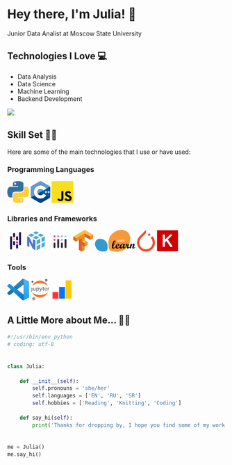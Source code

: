 # Hey there, I'm Julia! 🌷
Junior Data Analist at Moscow State University


## Technologies I Love 💻
* Data Analysis
* Data Science
* Machine Learning
* Backend Development

<a href=""> <img src="https://github-readme-stats-sigma-five.vercel.app/api/top-langs/?username=tulipwrld&theme=light&line_height=40&hide=css&layout=compact"/> </a>


## Skill Set 💪🏻 ##
Here are some of the main technologies that I use or have used:

### Programming Languages
<img title = 'Python' img src = 'https://github.com/tulipwrld/tulipwrld/blob/main/Icons/Python.png' height = '50'/> <img title = 'C++' img src = 'https://github.com/tulipwrld/tulipwrld/blob/main/Icons/C++.png' height = '50'/> <img title = 'JavaScript' img src = 'https://github.com/tulipwrld/tulipwrld/blob/main/Icons/JavaScript.png' height = '50'/>

### Libraries and Frameworks
<img title = 'Pandas' img src = 'https://github.com/tulipwrld/tulipwrld/blob/main/Icons/Pandas.png' height = '50'/> <img title = 'Numpy' img src = 'https://github.com/tulipwrld/tulipwrld/blob/main/Icons/Numpy.png' height = '50'/> <img title = 'Plotly' img src = 'https://github.com/tulipwrld/tulipwrld/blob/main/Icons/Plotly.png' height = '50'/> <img title = 'Tensorflow' img src = 'https://github.com/tulipwrld/tulipwrld/blob/main/Icons/Tensorflow.png' height = '50'/> <img title = 'Scikit-Learn' img src = 'https://github.com/tulipwrld/tulipwrld/blob/main/Icons/Scikit-Learn.png' height = '50'/> <img title = 'PyTorch' img src = 'https://github.com/tulipwrld/tulipwrld/blob/main/Icons/PyTorch.png' height = '50'/> <img title = 'Keras' img src = 'https://github.com/tulipwrld/tulipwrld/blob/main/Icons/Keras.png' height = '50'/>

### Tools
<img title = 'VS Code' img src = 'https://github.com/tulipwrld/tulipwrld/blob/main/Icons/VS%20Code.png' height = '50'/> <img title = 'Jupyter Notebook' img src = 'https://github.com/tulipwrld/tulipwrld/blob/main/Icons/Jupyter%20Notebook.png' height = '50'/> <img title = 'Yandex Metrica' img src = 'https://github.com/tulipwrld/tulipwrld/blob/main/Icons/Yandex Metrica.png' height = '50'/> 


## A Little More about Me... 👩🏻
```python
#!/usr/bin/env python
# coding: utf-8


class Julia:

    def __init__(self):
        self.pronouns = 'she/her'
        self.languages = ['EN', 'RU', 'SR']
        self.hobbies = ['Reading', 'Knitting', 'Coding']

    def say_hi(self):
        print('Thanks for dropping by, I hope you find some of my work interesting!')


me = Julia()
me.say_hi()
```
